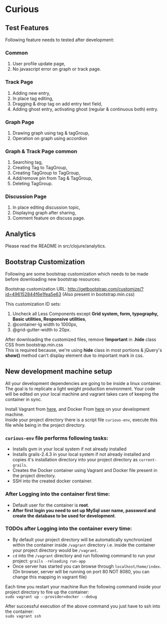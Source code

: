 Curious
=======

## Test Features

Following feature needs to tested after development:

### Common

1. User profile update page,
2. No javascript error on graph or track page.

### Track Page

1. Adding new entry,
2. In place tag editing,
3. Dragging & drop tag on add entry text field,
4. Adding ghost entry, activating ghost (regular & continuous both) entry.

### Graph Page

1. Drawing graph using tag & tagGroup,
2. Operation on graph using accordion

### Graph & Track Page common

1. Searching tag,
2. Creating Tag to TagGroup,
3. Creating TagGroup to TagGroup,
4. Add/remove pin from Tag & TagGroup,
5. Deleting TagGroup.

### Discussion Page

1. In place editing discussion topic,
2. Displaying graph after sharing,
3. Comment feature on discuss page.

## Analytics

Please read the README in src/clojure/analytics.

## Bootstrap Customization

Following are some bootstrap customization which needs to be made before downloading new bootstrap resources:

Bootstrap customization URL: http://getbootstrap.com/customize/?id=496152844f6e1fea5e63 (Also present in bootstrap.min.css)

This customization ID sets: 
1. Uncheck all Less Components except **Grid system, form, typography, Basic utilities, Responsive utilities**,
2. @container-lg width to 1000px,
3. @grid-gutter-width to 20px.

After downloading the customized files, remove **!important** in **.hide** class CSS from bootstrap.min.css    
This is required because, we're using **hide** class in most portions & jQuery's **show()** method can't display element 
due to important mark in css.


## New development machine setup

All your development dependencies are going to be inside a linux container. The goal is to replicate a light weight 
production environment. Your code will be edited on your local machine and vagrant takes care of keeping the container in sync.

Install Vagrant from [here](https://www.vagrantup.com/downloads.html), and Docker From [here](https://docs.docker.com/installation/) 
on your development machine.    
Inside your project directory there is a script file `curious-env`, execute this file while being in the project directory.    

### `curious-env` file performs following tasks:
 * Installs gvm in your local system if not already installed
 * Installs grails-2.4.3 in your local system if not already installed and copies it's installation directory into your 
 project directory as `current-grails`.
 * Creates the Docker container using Vagrant and Docker file present in the project directory.
 * SSH into the created docker container.

### After Logging into the container first time:
 * Default user for the container is  **root**.
 * **After first login you need to set up MySql user name, password and create the database to be used for development**.

### TODOs after Logging into the container every time:
 * By default your project directory will be automatically synchronized within the container inside `/vagrant` directory 
 i.e. inside the container your project directory would be `/vagrant`.
 * `cd` into the `/vagrant` directory and run following command to run your project:
   `grails -reloading run-app`
 * Once server has started you can browse through `localhost/home/index`.(On browser, server will be running on port 
 80 NOT 8080, you can change this mapping in vagrant file)

Each time you restart your machine Run the following command inside your project directory to fire up the container:    
`sudo vagrant up --provider=docker --debug`

After successful execution of the above command you just have to ssh into the container:    
`sudo vagrant ssh`
